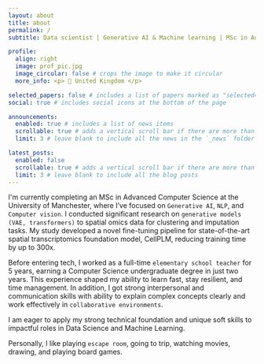 ```yaml
---
layout: about
title: about
permalink: /
subtitle: Data scientist | Generative AI & Machine learning | MSc in Advanced Computer Science(AI)

profile:
  align: right
  image: prof_pic.jpg
  image_circular: false # crops the image to make it circular
  more_info: <p> 📌 United Kingdom </p>

selected_papers: false # includes a list of papers marked as "selected={true}"
social: true # includes social icons at the bottom of the page

announcements:
  enabled: true # includes a list of news items
  scrollable: true # adds a vertical scroll bar if there are more than 3 news items
  limit: 3 # leave blank to include all the news in the `_news` folder

latest_posts:
  enabled: false
  scrollable: true # adds a vertical scroll bar if there are more than 3 new posts items
  limit: 3 # leave blank to include all the blog posts
---
```


I'm currently completing an MSc in Advanced Computer Science at the University of Manchester, where I’ve focused on `Generative AI`, `NLP`, and `Computer vision`. I conducted significant research on `generative models (VAE, transformers)` to spatial omics data for clustering and imputation tasks. My study developed a novel fine-tuning pipeline for state-of-the-art spatial transcriptomics foundation model, CellPLM, reducing training time by up to 300x.

Before entering tech, I worked as a full-time `elementary school teacher` for 5 years, earning a Computer Science undergraduate degree in just two years. This experience shaped my ability to learn fast, stay resilient, and time management. In addition, I got strong interpersonal and communication skills with ability to explain complex concepts clearly and work effectively in `collaborative environments`.

I am eager to apply my strong technical foundation and unique soft skills to impactful roles in Data Science and Machine Learning.

Personally, I like playing `escape room`, going to trip, watching movies, drawing, and playing board games. 
